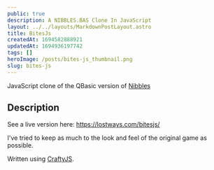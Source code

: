 ```yaml
---
public: true
description: A NIBBLES.BAS Clone In JavaScript
layout: ../../layouts/MarkdownPostLayout.astro
title: BitesJs
createdAt: 1694582888921
updatedAt: 1694936197742
tags: []
heroImage: /posts/bites-js_thumbnail.png
slug: bites-js
---
```


JavaScript clone of the QBasic version of [Nibbles](https://en.wikipedia.org/wiki/Nibbles_(video_game))

## Description
See a live version here: https://lostways.com/bitesjs/

I've tried to keep as much to the look and feel of the original game as possible.

Written using [CraftyJS](https://craftyjs.com/). 
